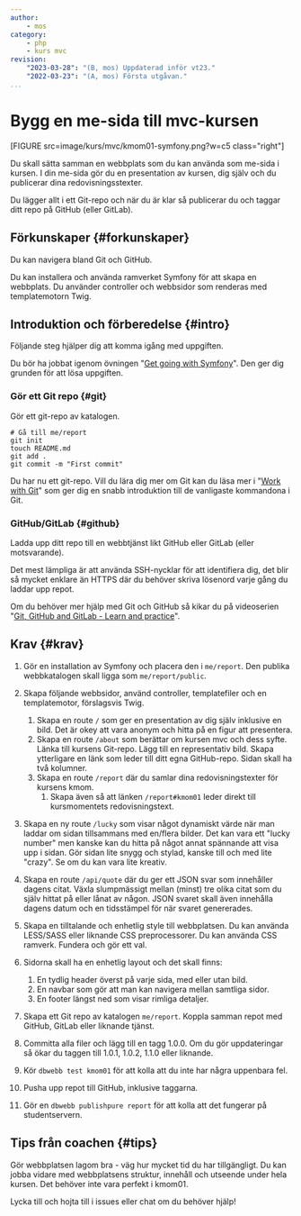 ```yaml
---
author:
    - mos
category:
    - php
    - kurs mvc
revision:
    "2023-03-28": "(B, mos) Uppdaterad inför vt23."
    "2022-03-23": "(A, mos) Första utgåvan."
...
```

Bygg en me-sida till mvc-kursen
===================================

[FIGURE src=image/kurs/mvc/kmom01-symfony.png?w=c5 class="right"]

Du skall sätta samman en webbplats som du kan använda som me-sida i kursen. I din me-sida gör du en presentation av kursen, dig själv och du publicerar dina redovisningsstexter.

Du lägger allt i ett Git-repo och när du är klar så publicerar du och taggar ditt repo på GitHub (eller GitLab).

<!--more-->



Förkunskaper {#forkunskaper}
-----------------------

Du kan navigera bland Git och GitHub.

Du kan installera och använda ramverket Symfony för att skapa en webbplats. Du använder controller och webbsidor som renderas med templatemotorn Twig.



Introduktion och förberedelse {#intro}
-----------------------

Följande steg hjälper dig att komma igång med uppgiften.

Du bör ha jobbat igenom övningen "[Get going with Symfony](https://github.com/dbwebb-se/mvc/tree/main/example/symfony)". Den ger dig grunden för att lösa uppgiften.



### Gör ett Git repo {#git}

Gör ett git-repo av katalogen.

```text
# Gå till me/report
git init
touch README.md
git add .
git commit -m "First commit"
```

Du har nu ett git-repo. Vill du lära dig mer om Git kan du läsa mer i "[Work with Git](https://dbwebb-se.github.io/mvc/work-with-git)" som ger dig en snabb introduktion till de vanligaste kommandona i Git.



### GitHub/GitLab {#github}

Ladda upp ditt repo till en webbtjänst likt GitHub eller GitLab (eller motsvarande).

Det mest lämpliga är att använda SSH-nycklar för att identifiera dig, det blir så mycket enklare än HTTPS där du behöver skriva lösenord varje gång du laddar upp repot.

Om du behöver mer hjälp med Git och GitHub så kikar du på videoserien "[Git, GitHub and GitLab - Learn and practice](https://www.youtube.com/playlist?list=PLEtyhUSKTK3iTFcdLANJq0TkKo246XAlv)".



Krav {#krav}
-----------------------

1. Gör en installation av Symfony och placera den i `me/report`. Den publika webbkatalogen skall ligga som `me/report/public`.

1. Skapa följande webbsidor, använd controller, templatefiler och en templatemotor, förslagsvis Twig.

    1. Skapa en route `/` som ger en presentation av dig själv inklusive en bild. Det är okey att vara anonym och hitta på en figur att presentera.
    1. Skapa en route `/about` som berättar om kursen mvc och dess syfte. Länka till kursens Git-repo. Lägg till en representativ bild. Skapa ytterligare en länk som leder till ditt egna GitHub-repo. Sidan skall ha två kolumner.
    1. Skapa en route `/report` där du samlar dina redovisningstexter för kursens kmom.
        1. Skapa även så att länken `/report#kmom01` leder direkt till kursmomentets redovisningstext.

1. Skapa en ny route `/lucky` som visar något dynamiskt värde när man laddar om sidan tillsammans med en/flera bilder. Det kan vara ett "lucky number" men kanske kan du hitta på något annat spännande att visa upp i sidan. Gör sidan lite snygg och stylad, kanske till och med lite "crazy". Se om du kan vara lite kreativ.

1. Skapa en route `/api/quote` där du ger ett JSON svar som innehåller dagens citat. Växla slumpmässigt mellan (minst) tre olika citat som du själv hittat på eller lånat av någon. JSON svaret skall även innehålla dagens datum och en tidsstämpel för när svaret genererades.

1. Skapa en tilltalande och enhetlig style till webbplatsen. Du kan använda LESS/SASS eller liknande CSS preprocessorer. Du kan använda CSS ramverk. Fundera och gör ett val.

1. Sidorna skall ha en enhetlig layout och det skall finns:

    1. En tydlig header överst på varje sida, med eller utan bild.
    1. En navbar som gör att man kan navigera mellan samtliga sidor.
    1. En footer längst ned som visar rimliga detaljer.

1. Skapa ett Git repo av katalogen `me/report`. Koppla samman repot med GitHub, GitLab eller liknande tjänst.

1. Committa alla filer och lägg till en tagg 1.0.0. Om du gör uppdateringar så ökar du taggen till 1.0.1, 1.0.2, 1.1.0 eller liknande.

1. Kör `dbwebb test kmom01` för att kolla att du inte har några uppenbara fel.

1. Pusha upp repot till GitHub, inklusive taggarna.

1. Gör en `dbwebb publishpure report` för att kolla att det fungerar på studentservern.



Tips från coachen {#tips}
-----------------------

Gör webbplatsen lagom bra - väg hur mycket tid du har tillgängligt. Du kan jobba vidare med webbplatsens struktur, innehåll och utseende under hela kursen. Det behöver inte vara perfekt i kmom01.

Lycka till och hojta till i issues eller chat om du behöver hjälp!

